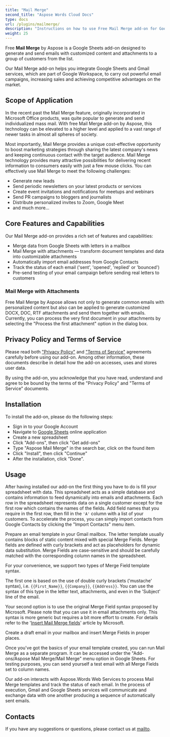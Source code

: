 ```yaml
---
title: "Mail Merge"
second_title: "Aspose Words Cloud Docs"
type: docs
url: /plugins/mailmerge/
description: "Instructions on how to use Free Mail Merge add-on for Google Workspace"
weight: 25
---
```


Free **Mail Merge** by Aspose is a Google Sheets add-on designed to generate and send emails with customized content and attachments to a group of customers from the list.

Our Mail Merge add-on helps you integrate Google Sheets and Gmail services, which are part of Google Workspace, to carry out powerful email campaigns, increasing sales and achieving competitive advantages on the market.

## Scope of Application

In the recent past the Mail Merge feature, originally incorporated in Microsoft Office products, was quite popular to generate and send individualized mass mail. With free Mail Merge add-on by Aspose, this technology can be elevated to a higher level and applied to a vast range of newer tasks in almost all spheres of society.

Most importantly, Mail Merge provides a unique cost-effective opportunity to boost marketing strategies through sharing the latest company's news and keeping continuous contact with the target audience. Mail Merge technology provides many attractive possibilities for delivering recent information to consumers easily with just a few mouse clicks. You can effectively use Mail Merge to meet the following challenges:

* Generate new leads
* Send periodic newsletters on your latest products or services
* Create event invitations and notifications for meetups and webinars
* Send PR campaigns to bloggers and journalists
* Distribute personalized invites to Zoom, Google Meet
* and much more...

## Core Features and Capabilities

Our Mail Merge add-on provides a rich set of features and capabilities:

* Merge data from Google Sheets with letters in a mailbox
* Mail Merge with attachments — transform document templates and data into customizable attachments
* Automatically import email addresses from Google Contacts
* Track the status of each email ('sent', 'opened', 'replied' or 'bounced')
* Pre-send testing of your email campaign before sending real letters to customers

### Mail Merge with Attachments

Free Mail Merge by Aspose allows not only to generate common emails with personalized content but also can be applied to generate customized DOCX, DOC, RTF attachments and send them together with emails. Currently, you can process the very first document in your attachments by selecting the "Process the first attachment" option in the dialog box.

## Privacy Policy and Terms of Service

Please read both ["Privacy Policy"](https://about.aspose.cloud/legal/privacy-policy) and ["Terms of Service"](https://about.aspose.cloud/legal/tos) agreements carefully before using our add-on. Among other information, these documents describe in detail how the add-on accesses, uses and stores user data.

By using the add-on, you acknowledge that you have read, understand and agree to be bound by the terms of the "Privacy Policy" and "Terms of Service" documents.

## Installation

To install the add-on, please do the following steps:

* Sign in to your Google Account
* Navigate to [Google Sheets](https://docs.google.com/spreadsheets/) online application
* Create a new spreadsheet
* Click "Add-ons", then click "Get add-ons"
* Type "Aspose Mail Merge" in the search bar, click on the found item
* Click "Install", then click "Continue"
* After the installation, click "Done".

## Usage

After having installed our add-on the first thing you have to do is fill your spreadsheet with data. This spreadsheet acts as a simple database and contains information to feed dynamically into emails and attachments. Each row in the spreadsheet represents data on a single customer except for the first row which contains the names of the fields. Add field names that you require in the first row, then fill in the `'A'` column with a list of your customers. To accelerate the process, you can simply import contacts from Google Contacts by clicking the "Import Contacts" menu item.

Prepare an email template in your Gmail mailbox. The letter template usually contains blocks of static content mixed with special Merge Fields. Merge fields are defined with curly brackets and act as placeholders for dynamic data substitution. Merge Fields are case-sensitive and should be carefully matched with the corresponding column names in the spreadsheet.

For your convenience, we support two types of Merge Field template syntax.

The first one is based on the use of double curly brackets ('mustache' syntax), i.e. `{{First_Name}}`, `{{Company}}`, `{{Address}}`. You can use the syntax of this type in the letter text, attachments, and even in the 'Subject' line of the email.

Your second option is to use the original Merge Field syntax proposed by Microsoft. Please note that you can use it in email attachments only. This syntax is more generic but requires a bit more effort to create. For details refer to the '[Insert Mail Merge fields](https://support.microsoft.com/en-us/office/insert-mail-merge-fields-9a1ab5e3-2d7a-420d-8d7e-7cc26f26acff)' article by Microsoft.

Create a draft email in your mailbox and insert Merge Fields in proper places.

Once you've got the basics of your email template created, you can run Mail Merge as a separate program. It can be accessed under the "Add-ons/Aspose Mail Merge/Mail Merge" menu option in Google Sheets. For testing purposes, you can send yourself a test email with all Merge Fields set to column names.

Our add-on interacts with Aspose.Words Web Services to process Mail Merge templates and track the status of each email. In the process of execution, Gmail and Google Sheets services will communicate and exchange data with one another producing a sequence of automatically sent emails. 

## Contacts

If you have any suggestions or questions, please contact us at [mailto](mailto:marketplace@aspose.cloud).
